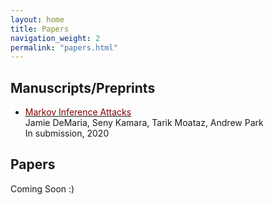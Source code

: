 ```yaml
---
layout: home
title: Papers
navigation_weight: 2
permalink: "papers.html"
---
```


## Manuscripts/Preprints

* [<span style="color:maroon">Markov Inference Attacks</span>](https://google.com)     
Jamie DeMaria, Seny Kamara, Tarik Moataz, Andrew Park  
In submission, 2020


## Papers

Coming Soon :)
